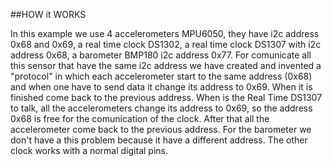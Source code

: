 ##HOW it WORKS

In this example we use 4 accelerometers MPU6050, they have i2c address 0x68 and 0x69,
a real time clock DS1302, a real time clock DS1307 with i2c address 0x68,
a barometer BMP180 i2c address 0x77.
For comunicate all this sensor that have the same i2c address we have created and invented a "protocol" in which
each accelerometer start to the same address (0x68) and when one have to send data it change its address to 0x69.
When it is finished come back to the previous address.
When is the Real Time DS1307 to talk, all the accelerometers change its address to 0x69, so the address 0x68 is
free for the comunication of the clock. After that all the accelerometer come back to the previous address.
For the barometer we don't have a this problem because it have a different address.
The other clock works with a normal digital pins.
